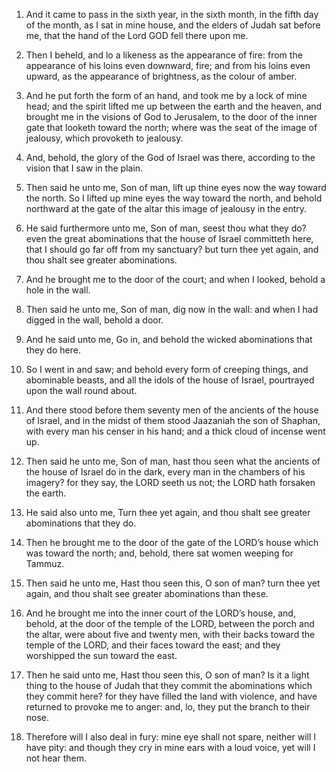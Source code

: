 1. And it came to pass in the sixth year, in the sixth month, in the
fifth day of the month, as I sat in mine house, and the elders of
Judah sat before me, that the hand of the Lord GOD fell there upon me.

2. Then I beheld, and lo a likeness as the appearance of fire: from
the appearance of his loins even downward, fire; and from his loins
even upward, as the appearance of brightness, as the colour of amber.

3. And he put forth the form of an hand, and took me by a lock of
mine head; and the spirit lifted me up between the earth and the
heaven, and brought me in the visions of God to Jerusalem, to the door
of the inner gate that looketh toward the north; where was the seat of
the image of jealousy, which provoketh to jealousy.

4. And, behold, the glory of the God of Israel was there, according
to the vision that I saw in the plain.

5. Then said he unto me, Son of man, lift up thine eyes now the way
toward the north. So I lifted up mine eyes the way toward the north,
and behold northward at the gate of the altar this image of jealousy
in the entry.

6. He said furthermore unto me, Son of man, seest thou what they do?
even the great abominations that the house of Israel committeth here,
that I should go far off from my sanctuary? but turn thee yet again,
and thou shalt see greater abominations.

7. And he brought me to the door of the court; and when I looked,
behold a hole in the wall.

8. Then said he unto me, Son of man, dig now in the wall: and when I
had digged in the wall, behold a door.

9. And he said unto me, Go in, and behold the wicked abominations
that they do here.

10. So I went in and saw; and behold every form of creeping things,
and abominable beasts, and all the idols of the house of Israel,
pourtrayed upon the wall round about.

11. And there stood before them seventy men of the ancients of the
house of Israel, and in the midst of them stood Jaazaniah the son of
Shaphan, with every man his censer in his hand; and a thick cloud of
incense went up.

12. Then said he unto me, Son of man, hast thou seen what the
ancients of the house of Israel do in the dark, every man in the
chambers of his imagery? for they say, the LORD seeth us not; the LORD
hath forsaken the earth.

13. He said also unto me, Turn thee yet again, and thou shalt see
greater abominations that they do.

14. Then he brought me to the door of the gate of the LORD’s house
which was toward the north; and, behold, there sat women weeping for
Tammuz.

15. Then said he unto me, Hast thou seen this, O son of man? turn
thee yet again, and thou shalt see greater abominations than these.

16. And he brought me into the inner court of the LORD’s house, and,
behold, at the door of the temple of the LORD, between the porch and
the altar, were about five and twenty men, with their backs toward the
temple of the LORD, and their faces toward the east; and they
worshipped the sun toward the east.

17. Then he said unto me, Hast thou seen this, O son of man? Is it a
light thing to the house of Judah that they commit the abominations
which they commit here? for they have filled the land with violence,
and have returned to provoke me to anger: and, lo, they put the branch
to their nose.

18. Therefore will I also deal in fury: mine eye shall not spare,
neither will I have pity: and though they cry in mine ears with a loud
voice, yet will I not hear them.